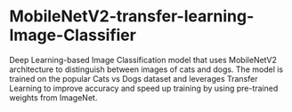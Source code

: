 # MobileNetV2-transfer-learning-Image-Classifier
Deep Learning-based Image Classification model that uses MobileNetV2 architecture to distinguish between images of cats and dogs. The model is trained on the popular Cats vs Dogs dataset and leverages Transfer Learning to improve accuracy and speed up training by using pre-trained weights from ImageNet.
